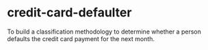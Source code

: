 # credit-card-defaulter
To build a classification methodology to determine whether a person defaults the credit card payment for the next month. 
